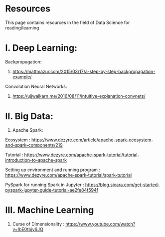 # Resources
This page contains resources in the field of Data Science for reading/learning

# I. Deep Learning:

Backpropagation:
1. https://mattmazur.com/2015/03/17/a-step-by-step-backpropagation-example/

Convolution Neural Networks:
1. https://ujjwalkarn.me/2016/08/11/intuitive-explanation-convnets/

# II. Big Data:

1. Apache Spark:

Ecosystem : https://www.dezyre.com/article/apache-spark-ecosystem-and-spark-components/219

Tutorial : https://www.dezyre.com/apache-spark-tutorial/tutorial-introduction-to-apache-spark

Setting up environment and running program : https://www.dezyre.com/apache-spark-tutorial/spark-tutorial

PySpark for running Spark in Jupyter : https://blog.sicara.com/get-started-pyspark-jupyter-guide-tutorial-ae2fe84f594f

# III. Machine Learning

1. Curse of Dimensionality : https://www.youtube.com/watch?v=IbE0tbjy6JQ
